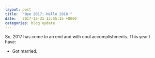 ```yaml
---
layout: post
title:  "Bye 2017; Hello 2018!"
date:   2017-12-31 13:55:15 +0000
categories: blog update
---
```

<div class = "container">
<article>
  <p>So, 2017 has come to an end and with cool accomplishments. This year I have:</p>
  <ul>
    <li>Got married.</li>
  </ul>
</article>
</div>

